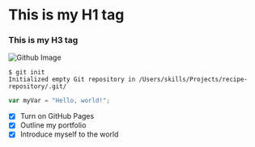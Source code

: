 # This is my H1 tag
### This is my H3 tag

![Github Image](https://images.ctfassets.net/lzny33ho1g45/72LQARTljGZuRJITF6GGUW/9ad00ff8224c907f9d339b1d8d95e22c/github-app-tips.jpg)

```
$ git init
Initialized empty Git repository in /Users/skills/Projects/recipe-repository/.git/
```

``` javascript
var myVar = "Hello, world!";
```

- [X] Turn on GitHub Pages
- [X] Outline my portfolio
- [X] Introduce myself to the world
